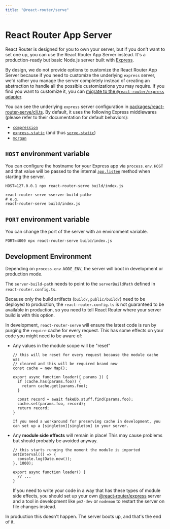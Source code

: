 ```yaml
---
title: "@react-router/serve"
---
```


# React Router App Server

React Router is designed for you to own your server, but if you don't want to set one up, you can use the React Router App Server instead. It's a production-ready but basic Node.js server built with [Express][express].

By design, we do not provide options to customize the React Router App Server because if you need to customize the underlying `express` server, we'd rather you manage the server completely instead of creating an abstraction to handle all the possible customizations you may require. If you find you want to customize it, you can [migrate to the `@react-router/express` adapter][migrate-to-express].

You can see the underlying `express` server configuration in [packages/react-router-serve/cli.ts][rr-serve-code]. By default, it uses the following Express middlewares (please refer to their documentation for default behaviors):

- [`compression`][compression]
- [`express.static`][express-static] (and thus [`serve-static`][serve-static])
- [`morgan`][morgan]

## `HOST` environment variable

You can configure the hostname for your Express app via `process.env.HOST` and that value will be passed to the internal [`app.listen`][express-listen] method when starting the server.

```shellscript nonumber
HOST=127.0.0.1 npx react-router-serve build/index.js
```

```shellscript nonumber
react-router-serve <server-build-path>
# e.g.
react-router-serve build/index.js
```

## `PORT` environment variable

You can change the port of the server with an environment variable.

```shellscript nonumber
PORT=4000 npx react-router-serve build/index.js
```

## Development Environment

Depending on `process.env.NODE_ENV`, the server will boot in development or production mode.

The `server-build-path` needs to point to the `serverBuildPath` defined in `react-router.config.ts`.

Because only the build artifacts (`build/`, `public/build/`) need to be deployed to production, the `react-router.config.ts` is not guaranteed to be available in production, so you need to tell React Router where your server build is with this option.

In development, `react-router-serve` will ensure the latest code is run by purging the `require` cache for every request. This has some effects on your code you might need to be aware of:

- Any values in the module scope will be "reset"

  ```tsx lines=[1-3]
  // this will be reset for every request because the module cache was
  // cleared and this will be required brand new
  const cache = new Map();

  export async function loader({ params }) {
    if (cache.has(params.foo)) {
      return cache.get(params.foo);
    }

    const record = await fakeDb.stuff.find(params.foo);
    cache.set(params.foo, record);
    return record;
  }

  If you need a workaround for preserving cache in development, you can set up a [singleton][singleton] in your server.

  ```

- Any **module side effects** will remain in place! This may cause problems but should probably be avoided anyway.

  ```tsx lines=[1-4]
  // this starts running the moment the module is imported
  setInterval(() => {
    console.log(Date.now());
  }, 1000);

  export async function loader() {
    // ...
  }
  ```

  If you need to write your code in a way that has these types of module side effects, you should set up your own [@react-router/express][rr-express] server and a tool in development like `pm2-dev` or `nodemon` to restart the server on file changes instead.

In production this doesn't happen. The server boots up, and that's the end of it.

[rr-express]: ./adapter#createrequesthandler
[express-listen]: https://expressjs.com/en/api.html#app.listen
[rr-serve-code]: https://github.com/remix-run/react-router/blob/main/packages/react-router-serve/cli.ts
[compression]: https://expressjs.com/en/resources/middleware/compression.html
[express-static]: https://expressjs.com/en/4x/api.html#express.static
[serve-static]: https://expressjs.com/en/resources/middleware/serve-static.html
[morgan]: https://expressjs.com/en/resources/middleware/morgan.html
[express]: https://expressjs.com/
[migrate-to-express]: ./adapter#migrating-from-the-react-router-app-server
